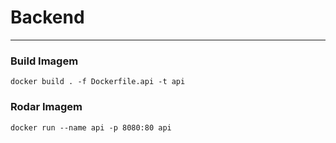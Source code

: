 # Backend
___

### Build Imagem

```
docker build . -f Dockerfile.api -t api
```

### Rodar Imagem

```
docker run --name api -p 8080:80 api
```